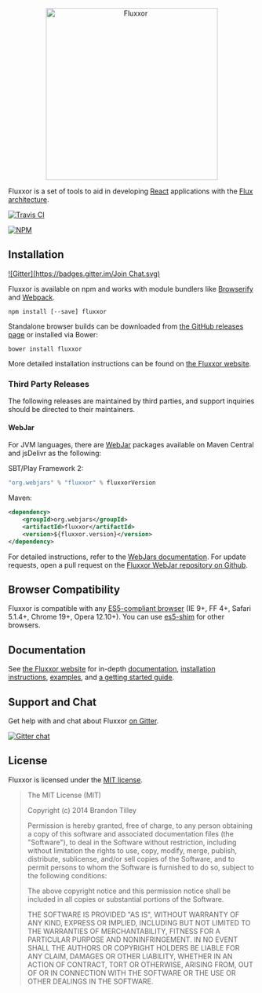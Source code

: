 <div align="center">
<img src="http://fluxxor.com/fluxxor.svg" height="350" alt="Fluxxor" title="Fluxxor">
</div>

Fluxxor is a set of tools to aid in developing
[React](http://facebook.github.io/react/) applications with the [Flux
architecture](http://facebook.github.io/react/docs/flux-overview.html).

[![Travis CI](https://api.travis-ci.org/BinaryMuse/fluxxor.svg?branch=master)](https://travis-ci.org/BinaryMuse/fluxxor)

[![NPM](https://nodei.co/npm/fluxxor.png?downloads=true)](https://nodei.co/npm/fluxxor/)

Installation
------------
[![Gitter](https://badges.gitter.im/Join Chat.svg)](https://gitter.im/randallsquared/fluxxor?utm_source=badge&utm_medium=badge&utm_campaign=pr-badge&utm_content=badge)

Fluxxor is available on npm and works with module bundlers like
[Browserify](http://browserify.org/) and [Webpack](http://webpack.github.io/).

    npm install [--save] fluxxor

Standalone browser builds can be downloaded from
[the GitHub releases page](https://github.com/BinaryMuse/fluxxor/releases) or installed via
Bower:

    bower install fluxxor

More detailed installation instructions can be found on
[the Fluxxor website](http://fluxxor.com/guides/installation.html).

### Third Party Releases

The following releases are maintained by third parties, and support inquiries should be directed to their maintainers.

#### WebJar

For JVM languages, there are [WebJar](http://www.webjars.org) packages available on Maven Central and jsDelivr as the following:

SBT/Play Framework 2:

```scala
"org.webjars" % "fluxxor" % fluxxorVersion
```

Maven:

```xml
<dependency>
    <groupId>org.webjars</groupId>
    <artifactId>fluxxor</artifactId>
    <version>${fluxxor.version}</version>
</dependency>
```

For detailed instructions, refer to the [WebJars documentation](http://www.webjars.org/documentation). For update requests, open a pull request on the [Fluxxor WebJar repository on Github](https://github.com/webjars/fluxxor).

Browser Compatibility
---------------------

Fluxxor is compatible with any [ES5-compliant browser](http://kangax.github.io/compat-table/es5/) (IE 9+, FF 4+, Safari 5.1.4+, Chrome 19+, Opera 12.10+). You can use [es5-shim](https://github.com/es-shims/es5-shim) for other browsers.


Documentation
-------------

See [the Fluxxor website](http://fluxxor.com) for in-depth
[documentation](http://fluxxor.com/documentation/),
[installation instructions](http://fluxxor.com/guides/installation.html),
[examples](http://fluxxor.com/examples/), and
[a getting started guide](http://fluxxor.com/guides/quick-start.html).

Support and Chat
----------------

Get help with and chat about Fluxxor [on Gitter](https://gitter.im/BinaryMuse/fluxxor).

[![Gitter chat](https://badges.gitter.im/BinaryMuse/fluxxor.png)](https://gitter.im/BinaryMuse/fluxxor)

License
-------

Fluxxor is licensed under the [MIT license](LICENSE).

> The MIT License (MIT)
>
> Copyright (c) 2014 Brandon Tilley
>
> Permission is hereby granted, free of charge, to any person obtaining a copy
> of this software and associated documentation files (the "Software"), to deal
> in the Software without restriction, including without limitation the rights
> to use, copy, modify, merge, publish, distribute, sublicense, and/or sell
> copies of the Software, and to permit persons to whom the Software is
> furnished to do so, subject to the following conditions:
>
> The above copyright notice and this permission notice shall be included in
> all copies or substantial portions of the Software.
>
> THE SOFTWARE IS PROVIDED "AS IS", WITHOUT WARRANTY OF ANY KIND, EXPRESS OR
> IMPLIED, INCLUDING BUT NOT LIMITED TO THE WARRANTIES OF MERCHANTABILITY,
> FITNESS FOR A PARTICULAR PURPOSE AND NONINFRINGEMENT. IN NO EVENT SHALL THE
> AUTHORS OR COPYRIGHT HOLDERS BE LIABLE FOR ANY CLAIM, DAMAGES OR OTHER
> LIABILITY, WHETHER IN AN ACTION OF CONTRACT, TORT OR OTHERWISE, ARISING FROM,
> OUT OF OR IN CONNECTION WITH THE SOFTWARE OR THE USE OR OTHER DEALINGS IN
> THE SOFTWARE.
